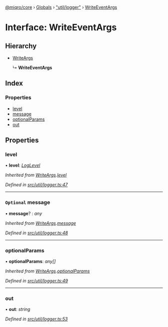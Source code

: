 [@miqro/core](../README.md) › [Globals](../globals.md) › ["util/logger"](../modules/_util_logger_.md) › [WriteEventArgs](_util_logger_.writeeventargs.md)

# Interface: WriteEventArgs

## Hierarchy

* [WriteArgs](_util_logger_.writeargs.md)

  ↳ **WriteEventArgs**

## Index

### Properties

* [level](_util_logger_.writeeventargs.md#level)
* [message](_util_logger_.writeeventargs.md#optional-message)
* [optionalParams](_util_logger_.writeeventargs.md#optionalparams)
* [out](_util_logger_.writeeventargs.md#out)

## Properties

###  level

• **level**: *[LogLevel](../modules/_util_logger_.md#loglevel)*

*Inherited from [WriteArgs](_util_logger_.writeargs.md).[level](_util_logger_.writeargs.md#level)*

*Defined in [src/util/logger.ts:47](https://github.com/claukers/miqro-core/blob/64522a7/src/util/logger.ts#L47)*

___

### `Optional` message

• **message**? : *any*

*Inherited from [WriteArgs](_util_logger_.writeargs.md).[message](_util_logger_.writeargs.md#optional-message)*

*Defined in [src/util/logger.ts:48](https://github.com/claukers/miqro-core/blob/64522a7/src/util/logger.ts#L48)*

___

###  optionalParams

• **optionalParams**: *any[]*

*Inherited from [WriteArgs](_util_logger_.writeargs.md).[optionalParams](_util_logger_.writeargs.md#optionalparams)*

*Defined in [src/util/logger.ts:49](https://github.com/claukers/miqro-core/blob/64522a7/src/util/logger.ts#L49)*

___

###  out

• **out**: *string*

*Defined in [src/util/logger.ts:53](https://github.com/claukers/miqro-core/blob/64522a7/src/util/logger.ts#L53)*
